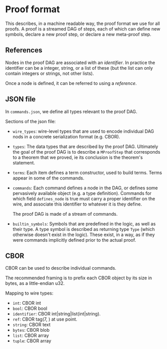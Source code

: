 
# Proof format

This describes, in a machine readable way, the proof format we use for all
proofs.
A proof is a streamed DAG of steps, each of which can define new symbols,
declare a new proof step, or declare a new meta-proof step.

## References

Nodes in the proof DAG are associated with an _identifier_.
In practice the identifier can be a integer, string, or a list of these
(but the list can only contain integers or strings, not other lists).

Once a node is defined, it can be referred to using a _reference_.

## JSON file
In `commands.json`, we define all types relevant to the proof DAG.

Sections of the json file:

- `wire_types`: wire-level types that are used to encode individual DAG
nods in a concrete serialization format (e.g. CBOR).
- `types`: The data types that are described by the proof DAG. Ultimately
    the goal of the proof DAG is to describe a `MProofStep` that corresponds
    to a theorem that we proved, ie its conclusion is the theorem's statement.
- `terms`: Each item defines a term constructor, used to build terms.
    Terms appear in some of the commands.
- `commands`: Each command defines a node in the DAG, or defines some
    pervasively available object (e.g. a type definition). Commands
    for which field `defines_node` is true must carry a proper identifier
    on the wire, and associate this identifier to whatever it is they define.

    The proof DAG is made of a stream of commands.
- `builtin_symbols`: Symbols that are predefined in the logic, as well as their type.
    A type symbol is described as returning type `Type` (which otherwise doesn't exist in the logic).
    These exist, in a way, as if they were commands implicitly
    defined prior to the actual proof.

## CBOR

CBOR can be used to describe individual commands.

The recommended framing is to prefix each CBOR object by its size in bytes, as
a little-endian u32.

Mapping to wire types:

- `int`: CBOR int
- `bool`: CBOR bool
- `identifier`: CBOR int|string|list(int|string).
- `ref`: CBOR tag(7, <identifier>) at use point.
- `string`: CBOR text
- `bytes`: CBOR blob
- `list`: CBOR array
- `tuple`: CBOR array
